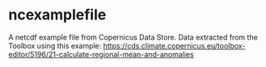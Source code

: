 # ncexamplefile
A netcdf example file from Copernicus Data Store.
Data extracted from the Toolbox using this example:
https://cds.climate.copernicus.eu/toolbox-editor/5196/21-calculate-regional-mean-and-anomalies


